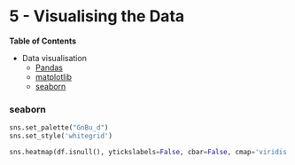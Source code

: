 
# 5 - Visualising the Data

__Table of Contents__
 * Data visualisation
    - [Pandas](#pandas)
    - [matplotlib](#matplotlib)
    - [seaborn](#seaborn)


<a id="seaborn"></a>
### seaborn

```python
sns.set_palette("GnBu_d")
sns.set_style('whitegrid')

sns.heatmap(df.isnull(), ytickslabels=False, cbar=False, cmap='viridis') #a quick visual representation of all null values

```